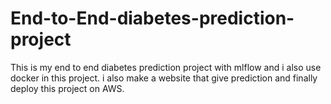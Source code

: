 # End-to-End-diabetes-prediction-project
This is my end to end diabetes prediction project with mlflow and i also use docker in this project. i also make a website that give prediction and finally deploy this project on AWS.
